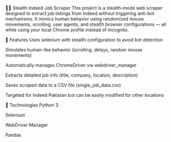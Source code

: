 🕵️‍♂️ Stealth Indeed Job Scraper
This project is a stealth-mode web scraper designed to extract job listings from Indeed without triggering anti-bot mechanisms. It mimics human behavior using randomized mouse movements, scrolling, user agents, and stealth browser configurations — all while using your local Chrome profile instead of incognito.

🔧 Features
Uses selenium with stealth configuration to avoid bot detection

Simulates human-like behavior (scrolling, delays, random mouse movements)

Automatically manages ChromeDriver via webdriver_manager

Extracts detailed job info (title, company, location, description)

Saves scraped data to a CSV file (single_job_data.csv)

Targeted for Indeed Pakistan but can be easily modified for other locations

🚀 Technologies
Python 3

Selenium

WebDriver Manager

Pandas
